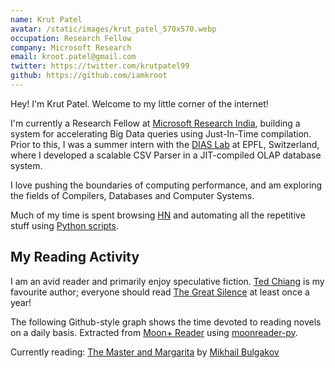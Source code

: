 ```yaml
---
name: Krut Patel
avatar: /static/images/krut_patel_570x570.webp
occupation: Research Fellow
company: Microsoft Research
email: kroot.patel@gmail.com
twitter: https://twitter.com/krutpatel99
github: https://github.com/iamkroot
---
```


Hey! I'm Krut Patel. Welcome to my little corner of the internet!

I'm currently a Research Fellow at [Microsoft Research India](https://www.microsoft.com/en-us/research/lab/microsoft-research-india/), building a system for accelerating Big Data queries using Just-In-Time compilation. Prior to this, I was a summer intern with the [DIAS Lab](https://www.epfl.ch/labs/dias/) at EPFL, Switzerland, where I developed a scalable CSV Parser in a JIT-compiled OLAP database system.

I love pushing the boundaries of computing performance, and am exploring the fields of Compilers, Databases and Computer Systems.

Much of my time is spent browsing [HN](https://news.ycombinator.com/) and automating all the repetitive stuff using [Python scripts](https://github.com/iamkroot/misc-scripts/).

## My Reading Activity

I am an avid reader and primarily enjoy speculative fiction. [Ted Chiang](https://en.wikipedia.org/wiki/Ted_Chiang) is my favourite author; everyone should read [The Great Silence](https://nautil.us/the-great-silence-237510/) at least once a year!

The following Github-style graph shows the time devoted to reading novels on a daily basis. Extracted from [Moon+ Reader](https://play.google.com/store/apps/details?id=com.flyersoft.moonreader) using [moonreader-py](https://github.com/iamkroot/moonreader-py).

<ReadingActivity rawCalData={props.rawCalData} />

Currently reading: [The Master and Margarita](https://en.wikipedia.org/wiki/The_Master_and_Margarita) by [Mikhail Bulgakov](http://en.wikipedia.org/wiki/Mikhail_Bulgakov)

